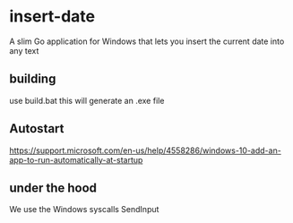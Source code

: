 # insert-date

A slim Go application for Windows that lets you insert the current date into any text

## building

use build.bat this will generate an .exe file

## Autostart
https://support.microsoft.com/en-us/help/4558286/windows-10-add-an-app-to-run-automatically-at-startup


## under the hood

We use the Windows syscalls SendInput
